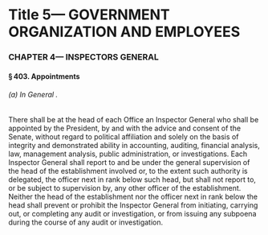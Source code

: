 
# Title 5— GOVERNMENT ORGANIZATION AND EMPLOYEES
### CHAPTER 4— INSPECTORS GENERAL
#### § 403. Appointments
###### (a) In General .

There shall be at the head of each Office an Inspector General who shall be appointed by the President, by and with the advice and consent of the Senate, without regard to political affiliation and solely on the basis of integrity and demonstrated ability in accounting, auditing, financial analysis, law, management analysis, public administration, or investigations. Each Inspector General shall report to and be under the general supervision of the head of the establishment involved or, to the extent such authority is delegated, the officer next in rank below such head, but shall not report to, or be subject to supervision by, any other officer of the establishment. Neither the head of the establishment nor the officer next in rank below the head shall prevent or prohibit the Inspector General from initiating, carrying out, or completing any audit or investigation, or from issuing any subpoena during the course of any audit or investigation.

